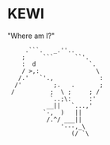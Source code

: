 # KEWI

"Where am I?"



         .```.   _.''..
        ;     ```      ``'.
        :  d               `.
        / >,:                \
       /.'   `'.,             :
      /'         ;.   .       ;
     /          ;  \ ;     ; /
                `..;\:     :'
               __||   `...,'
              `-,  )   ||
               /.^/ ___||
                   '---,_\  
                      (/ `\



